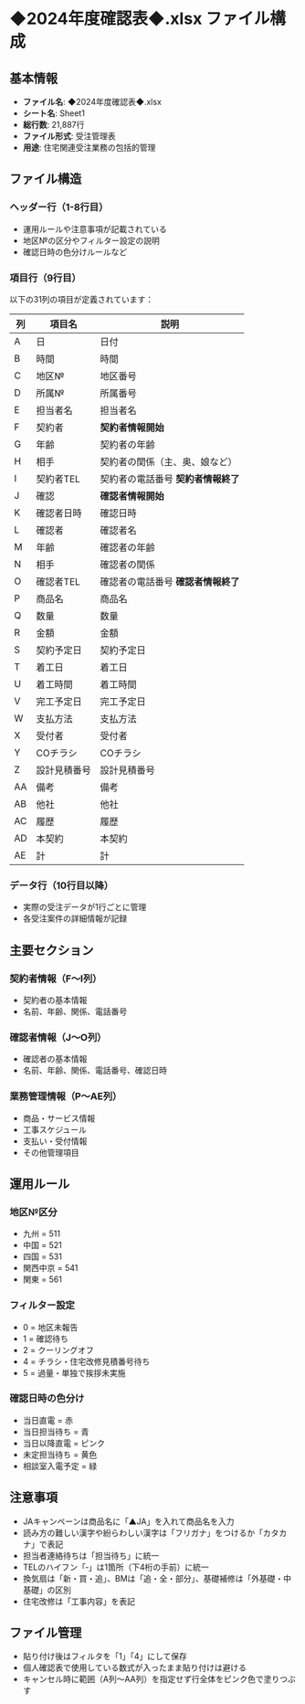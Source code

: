 # ◆2024年度確認表◆.xlsx ファイル構成

## 基本情報
- **ファイル名**: ◆2024年度確認表◆.xlsx
- **シート名**: Sheet1
- **総行数**: 21,887行
- **ファイル形式**: 受注管理表
- **用途**: 住宅関連受注業務の包括的管理

## ファイル構造

### ヘッダー行（1-8行目）
- 運用ルールや注意事項が記載されている
- 地区№の区分やフィルター設定の説明
- 確認日時の色分けルールなど

### 項目行（9行目）
以下の31列の項目が定義されています：

| 列 | 項目名 | 説明 |
|---|---|---|
| A | 日 | 日付 |
| B | 時間 | 時間 |
| C | 地区№ | 地区番号 |
| D | 所属№ | 所属番号 |
| E | 担当者名 | 担当者名 |
| F | 契約者 | **契約者情報開始** |
| G | 年齢 | 契約者の年齢 |
| H | 相手 | 契約者の関係（主、奥、娘など） |
| I | 契約者TEL | 契約者の電話番号 **契約者情報終了** |
| J | 確認 | **確認者情報開始** |
| K | 確認者日時 | 確認日時 |
| L | 確認者 | 確認者名 |
| M | 年齢 | 確認者の年齢 |
| N | 相手 | 確認者の関係 |
| O | 確認者TEL | 確認者の電話番号 **確認者情報終了** |
| P | 商品名 | 商品名 |
| Q | 数量 | 数量 |
| R | 金額 | 金額 |
| S | 契約予定日 | 契約予定日 |
| T | 着工日 | 着工日 |
| U | 着工時間 | 着工時間 |
| V | 完工予定日 | 完工予定日 |
| W | 支払方法 | 支払方法 |
| X | 受付者 | 受付者 |
| Y | COチラシ | COチラシ |
| Z | 設計見積番号 | 設計見積番号 |
| AA | 備考 | 備考 |
| AB | 他社 | 他社 |
| AC | 履歴 | 履歴 |
| AD | 本契約 | 本契約 |
| AE | 計 | 計 |

### データ行（10行目以降）
- 実際の受注データが1行ごとに管理
- 各受注案件の詳細情報が記録

## 主要セクション

### 契約者情報（F～I列）
- 契約者の基本情報
- 名前、年齢、関係、電話番号

### 確認者情報（J～O列）
- 確認者の基本情報
- 名前、年齢、関係、電話番号、確認日時

### 業務管理情報（P～AE列）
- 商品・サービス情報
- 工事スケジュール
- 支払い・受付情報
- その他管理項目

## 運用ルール

### 地区№区分
- 九州 = 511
- 中国 = 521
- 四国 = 531
- 関西中京 = 541
- 関東 = 561

### フィルター設定
- 0 = 地区未報告
- 1 = 確認待ち
- 2 = クーリングオフ
- 4 = チラシ・住宅改修見積番号待ち
- 5 = 過量・単独で挨拶未実施

### 確認日時の色分け
- 当日直電 = 赤
- 当日担当待ち = 青
- 当日以降直電 = ピンク
- 未定担当待ち = 黄色
- 相談室入電予定 = 緑

## 注意事項
- JAキャンペーンは商品名に「▲JA」を入れて商品名を入力
- 読み方の難しい漢字や紛らわしい漢字は「フリガナ」をつけるか「カタカナ」で表記
- 担当者連絡待ちは「担当待ち」に統一
- TELのハイフン「‐」は1箇所（下4桁の手前）に統一
- 換気扇は「新・買・追」、BMは「追・全・部分」、基礎補修は「外基礎・中基礎」の区別
- 住宅改修は「工事内容」を表記

## ファイル管理
- 貼り付け後はフィルタを「1」「4」にして保存
- 個人確認表で使用している数式が入ったまま貼り付けは避ける
- キャンセル時に範囲（A列～AA列）を指定せず行全体をピンク色で塗りつぶす